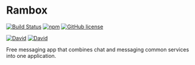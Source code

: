 # Rambox

[![Build Status](https://travis-ci.org/keokilee/react-electron-webview.svg?branch=master)](https://travis-ci.org/keokilee/react-electron-webview)
[![npm](https://img.shields.io/npm/v/react-electron-webview.svg)]()
[![GitHub license](https://img.shields.io/github/license/keokilee/react-electron-webview.svg)]()

[![David](https://img.shields.io/david/keokilee/react-electron-webview.svg)]()
[![David](https://img.shields.io/david/dev/keokilee/react-electron-webview.svg)]()

Free messaging app that combines chat and messaging common services into one application.
